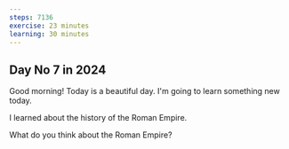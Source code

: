 ```yaml
---
steps: 7136
exercise: 23 minutes
learning: 30 minutes
---
```

## Day No 7 in 2024
Good morning! Today is a beautiful day.
I'm going to learn something new today.

I learned about the history of the Roman Empire.

What do you think about the Roman Empire?
